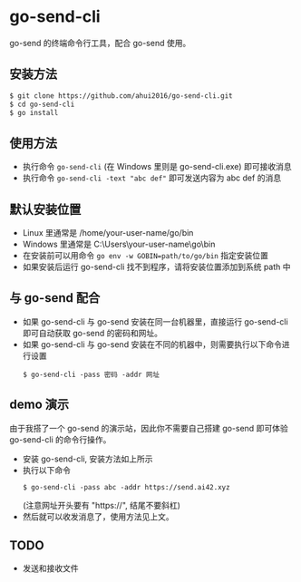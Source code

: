 # go-send-cli

go-send 的终端命令行工具，配合 go-send 使用。


## 安装方法

```sh
$ git clone https://github.com/ahui2016/go-send-cli.git
$ cd go-send-cli
$ go install
```


## 使用方法

- 执行命令 `go-send-cli` (在 Windows 里则是 go-send-cli.exe) 即可接收消息
- 执行命令 `go-send-cli -text "abc def"` 即可发送内容为 abc def 的消息


## 默认安装位置

- Linux 里通常是 /home/your-user-name/go/bin
- Windows 里通常是 C:\Users\your-user-name\go\bin
- 在安装前可以用命令 `go env -w GOBIN=path/to/go/bin` 指定安装位置
- 如果安装后运行 go-send-cli 找不到程序，请将安装位置添加到系统 path 中


## 与 go-send 配合

- 如果 go-send-cli 与 go-send 安装在同一台机器里，直接运行 go-send-cli 即可自动获取 go-send 的密码和网址。
- 如果 go-send-cli 与 go-send 安装在不同的机器中，则需要执行以下命令进行设置
  ```
  $ go-send-cli -pass 密码 -addr 网址
  ```


## demo 演示

由于我搭了一个 go-send 的演示站，因此你不需要自己搭建 go-send 即可体验 go-send-cli 的命令行操作。

- 安装 go-send-cli, 安装方法如上所示
- 执行以下命令
  ```
  $ go-send-cli -pass abc -addr https://send.ai42.xyz
  ```
  (注意网址开头要有 "https://", 结尾不要斜杠)
- 然后就可以收发消息了，使用方法见上文。


## TODO

- 发送和接收文件
